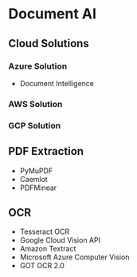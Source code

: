 # Document AI

## Cloud Solutions

### Azure Solution

- Document Intelligence

### AWS Solution

### GCP Solution

## PDF Extraction

- PyMuPDF
- Caemlot
- PDFMinear

## OCR

- Tesseract OCR
- Google Cloud Vision API
- Amazon Textract
- Microsoft Azure Computer Vision
- GOT OCR 2.0
